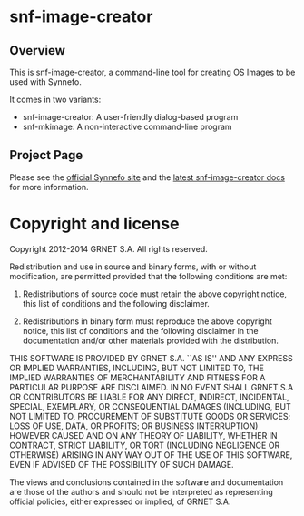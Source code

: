 snf-image-creator
=================

Overview
--------

This is snf-image-creator, a command-line tool for creating OS Images to be
used with Synnefo.

It comes in two variants:
* snf-image-creator: A user-friendly dialog-based program
* snf-mkimage: A non-interactive command-line program

Project Page
------------

Please see the [official Synnefo site](http://www.synnefo.org) and the
[latest snf-image-creator docs](http://www.synnefo.org/docs/snf-image-creator/latest/index.html)
for more information.


Copyright and license
=====================

Copyright 2012-2014 GRNET S.A. All rights reserved.

Redistribution and use in source and binary forms, with or
without modification, are permitted provided that the following
conditions are met:

  1. Redistributions of source code must retain the above
     copyright notice, this list of conditions and the following
     disclaimer.

  2. Redistributions in binary form must reproduce the above
     copyright notice, this list of conditions and the following
     disclaimer in the documentation and/or other materials
     provided with the distribution.

THIS SOFTWARE IS PROVIDED BY GRNET S.A. ``AS IS'' AND ANY EXPRESS
OR IMPLIED WARRANTIES, INCLUDING, BUT NOT LIMITED TO, THE IMPLIED
WARRANTIES OF MERCHANTABILITY AND FITNESS FOR A PARTICULAR
PURPOSE ARE DISCLAIMED. IN NO EVENT SHALL GRNET S.A OR
CONTRIBUTORS BE LIABLE FOR ANY DIRECT, INDIRECT, INCIDENTAL,
SPECIAL, EXEMPLARY, OR CONSEQUENTIAL DAMAGES (INCLUDING, BUT NOT
LIMITED TO, PROCUREMENT OF SUBSTITUTE GOODS OR SERVICES; LOSS OF
USE, DATA, OR PROFITS; OR BUSINESS INTERRUPTION) HOWEVER CAUSED
AND ON ANY THEORY OF LIABILITY, WHETHER IN CONTRACT, STRICT
LIABILITY, OR TORT (INCLUDING NEGLIGENCE OR OTHERWISE) ARISING IN
ANY WAY OUT OF THE USE OF THIS SOFTWARE, EVEN IF ADVISED OF THE
POSSIBILITY OF SUCH DAMAGE.

The views and conclusions contained in the software and
documentation are those of the authors and should not be
interpreted as representing official policies, either expressed
or implied, of GRNET S.A.
